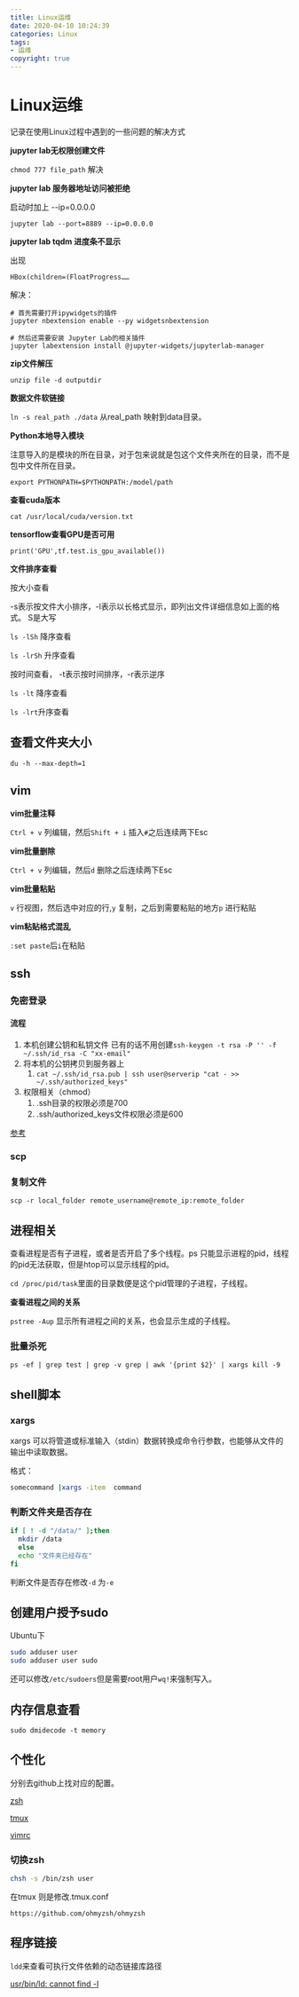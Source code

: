 ```yaml
---
title: Linux运维
date: 2020-04-10 10:24:39
categories: Linux
tags:
- 运维
copyright: true
---
```


# Linux运维

记录在使用Linux过程中遇到的一些问题的解决方式

**jupyter lab无权限创建文件**

`chmod 777 file_path` 解决

**jupyter lab 服务器地址访问被拒绝**

启动时加上 --ip=0.0.0.0

`jupyter lab --port=8889 --ip=0.0.0.0`

**jupyter lab tqdm 进度条不显示**

出现

`HBox(children=(FloatProgress…… `

解决：

```shell
# 首先需要打开ipywidgets的插件
jupyter nbextension enable --py widgetsnbextension
 
# 然后还需要安装 Jupyter Lab的相关插件
jupyter labextension install @jupyter-widgets/jupyterlab-manager
```

**zip文件解压**

`unzip file -d outputdir`

**数据文件软链接**

`ln -s real_path ./data` 从real_path 映射到data目录。

**Python本地导入模块**

注意导入的是模块的所在目录，对于包来说就是包这个文件夹所在的目录，而不是包中文件所在目录。

`export PYTHONPATH=$PYTHONPATH:/model/path`

**查看cuda版本**

`cat /usr/local/cuda/version.txt`

**tensorflow查看GPU是否可用**

`print('GPU',tf.test.is_gpu_available())`

**文件排序查看**

按大小查看

-s表示按文件大小排序，-l表示以长格式显示，即列出文件详细信息如上面的格式。 S是大写

`ls -lSh`  降序查看

`ls -lrSh` 升序查看

按时间查看， -t表示按时间排序，-r表示逆序

`ls -lt` 降序查看

`ls -lrt`升序查看

## 查看文件夹大小

`du -h --max-depth=1`

## vim

**vim批量注释**

`Ctrl + v` 列编辑，然后`Shift + i` 插入`#`之后连续两下Esc

**vim批量删除**

`Ctrl + v` 列编辑，然后`d` 删除之后连续两下Esc

**vim批量粘贴**

`v` 行视图，然后选中对应的行,`y` 复制，之后到需要粘贴的地方`p` 进行粘贴

**vim粘贴格式混乱**

`:set paste`后`i`在粘贴

## ssh

### 免密登录

#### 流程

1. 本机创建公钥和私钥文件 已有的话不用创建`ssh-keygen -t rsa -P '' -f ~/.ssh/id_rsa -C "xx-email"`
2. 将本机的公钥拷贝到服务器上
   1. `cat ~/.ssh/id_rsa.pub | ssh user@serverip "cat - >> ~/.ssh/authorized_keys"`
3. 权限相关（chmod）
   1.  .ssh目录的权限必须是700
   2. .ssh/authorized_keys文件权限必须是600

[参考](https://juejin.im/post/6844903734233792519)

### scp

### 复制文件

```shell
scp -r local_folder remote_username@remote_ip:remote_folder 
```

## 进程相关

查看进程是否有子进程，或者是否开启了多个线程。ps 只能显示进程的pid，线程的pid无法获取，但是htop可以显示线程的pid。

`cd /proc/pid/task`里面的目录数便是这个pid管理的子进程，子线程。

**查看进程之间的关系**

`pstree -Aup` 显示所有进程之间的关系，也会显示生成的子线程。

### 批量杀死

```shell
ps -ef | grep test | grep -v grep | awk '{print $2}' | xargs kill -9
```

## shell脚本

### xargs

xargs 可以将管道或标准输入（stdin）数据转换成命令行参数，也能够从文件的输出中读取数据。

格式：

```sh
somecommand |xargs -item  command
```

### 判断文件夹是否存在

```sh
if [ ! -d "/data/" ];then
  mkdir /data
  else
  echo "文件夹已经存在"
fi
```

判断文件是否存在修改`-d` 为`-e`

## 创建用户授予sudo

Ubuntu下

```sh
sudo adduser user
sudo adduser user sudo
```

还可以修改`/etc/sudoers`但是需要root用户`wq!`来强制写入。

## 内存信息查看

```
sudo dmidecode -t memory
```



## 个性化

分别去github上找对应的配置。

[zsh](https://github.com/ohmyzsh/ohmyzsh)

[tmux](https://github.com/gpakosz/.tmux)

[vimrc](https://github.com/amix/vimrc)

### 切换zsh

```sh
chsh -s /bin/zsh user
```

在tmux 则是修改.tmux.conf

```
https://github.com/ohmyzsh/ohmyzsh
```

## 程序链接

`ldd`来查看可执行文件依赖的动态链接库路径

[usr/bin/ld: cannot find -l](https://stackoverflow.com/questions/16710047/usr-bin-ld-cannot-find-lnameofthelibrary)